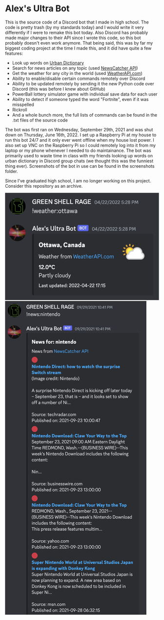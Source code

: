 # Alex's Ultra Bot

This is the source code of a Discord bot that I made in high school. The code is pretty trash (by my standards today) and I would write it very differently if I were to remake this bot today. Also Discord has probably made major changes to their API since I wrote this code, so this bot probably doesn't even work anymore. That being said, this was by far my biggest coding project at the time I made this, and it did have quite a few features:

- Look up words on [Urban Dictionary](https://www.urbandictionary.com/)
- Search for news articles on any topic (used [NewsCatcher API](https://www.newscatcherapi.com/))
- Get the weather for any city in the world (used [WeatherAPI.com](https://www.weatherapi.com/))
- Ability to enable/disable certain commands remotely over Discord
- Ability to be updated remotely by sending it the new Python code over Discord (this was before I knew about GitHub)
- PowerBall lottery simulator game with individual save data for each user
- Ability to detect if someone typed the word "Fortnite", even if it was misspelled
- Rickroll
- And a whole bunch more, the full lists of commands can be found in the .txt files of the source code

The bot was first ran on Wednesday, September 29th, 2021 and was shut down on Thursday, June 16th, 2022. I set up a Raspberry Pi at my house to run this bot 24/7 and it only ever went offline when my house lost power. I also set up VNC on the Raspberry Pi so I could remotely log into it from my laptop or my phone whenever I needed to do maintainance. The bot was primarily used to waste time in class with my friends looking up words on urban dictionary in Discord group chats (we thought this was the funniest thing ever). Screenshots of the bot in use can be found in the screenshots folder.

Since I've graduated high school, I am no longer working on this project. Consider this repository as an archive.

![weather](https://raw.githubusercontent.com/GREENSHELLRAGE/alexs-ultra-bot/main/screenshots/weather.png)
![news](https://raw.githubusercontent.com/GREENSHELLRAGE/alexs-ultra-bot/main/screenshots/news.png)
